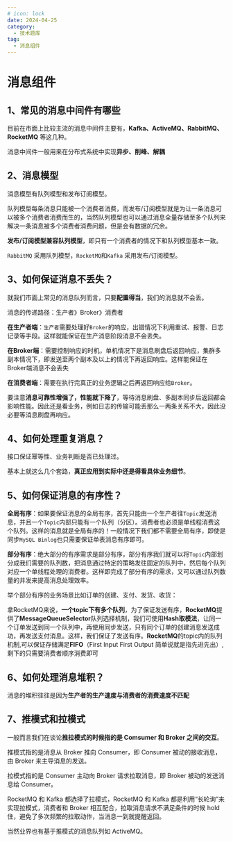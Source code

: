 ```yaml
---
# icon: lock
date: 2024-04-25
category:
  - 技术题库
tag:
  - 消息组件
---
```


# 消息组件

## 1、常见的消息中间件有哪些
目前在市面上比较主流的消息中间件主要有，**Kafka、ActiveMQ、RabbitMQ、RocketMQ** 等这几种。

消息中间件一般用来在分布式系统中实现**异步、削峰、解耦**

## 2、消息模型

消息模型有队列模型和发布订阅模型。

队列模型每条消息只能被一个消费者消费，而发布/订阅模型就是为让一条消息可以被多个消费者消费而生的，当然队列模型也可以通过消息全量存储至多个队列来解决一条消息被多个消费者消费问题，但是会有数据的冗余。

**发布/订阅模型兼容队列模型**，即只有一个消费者的情况下和队列模型基本一致。

`RabbitMQ` 采用队列模型，`RocketMQ`和`Kafka` 采用发布/订阅模型。

## 3、如何保证消息不丢失？

就我们市面上常见的消息队列而言，只要**配置得当**，我们的消息就不会丢。

消息的传递路径：生产者》Broker》消费者

**在生产者端**：`生产者`需要处理好`Broker`的响应，出错情况下利用重试、报警、日志记录等手段。这样就能保证在生产消息阶段消息不会丢失。

**在Broker端**：需要控制响应的时机，单机情况下是消息刷盘后返回响应，集群多副本情况下，即发送至两个副本及以上的情况下再返回响应。这样能保证在Broker端消息不会丢失

**在消费者端**：需要在执行完真正的业务逻辑之后再返回响应给`Broker`。

要注意**消息可靠性增强了，性能就下降了**，等待消息刷盘、多副本同步后返回都会影响性能。因此还是看业务，例如日志的传输可能丢那么一两条关系不大，因此没必要等消息刷盘再响应。

## 4、如何处理重复消息？

接口保证幂等性、业务判断是否已处理过。

基本上就这么几个套路，**真正应用到实际中还是得看具体业务细节**。

## 5、如何保证消息的有序性？

**全局有序**：如果要保证消息的全局有序，首先只能由一个生产者往`Topic`发送消息，并且一个`Topic`内部只能有一个队列（分区）。消费者也必须是单线程消费这个队列。这样的消息就是全局有序的！一般情况下我们都不需要全局有序，即使是同步`MySQL Binlog`也只需要保证单表消息有序即可。

**部分有序**：绝大部分的有序需求是部分有序，部分有序我们就可以将`Topic`内部划分成我们需要的队列数，把消息通过特定的策略发往固定的队列中，然后每个队列对应一个单线程处理的消费者。这样即完成了部分有序的需求，又可以通过队列数量的并发来提高消息处理效率。



举个部分有序的业务场景比如订单的创建、支付、发货、收货：

拿RocketMQ来说，**一个topic下有多个队列**，为了保证发送有序，**RocketMQ**提供了**MessageQueueSelector**队列选择机制，我们可使用**Hash取模法**，让同一个订单发送到同一个队列中，再使用同步发送，只有同个订单的创建消息发送成功，再发送支付消息。这样，我们保证了发送有序。**RocketMQ**的topic内的队列机制,可以保证存储满足**FIFO**（First Input First Output 简单说就是指先进先出）,剩下的只需要消费者顺序消费即可

## 6、如何处理消息堆积？

消息的堆积往往是因为**生产者的生产速度与消费者的消费速度不匹配**

 

## 7、推模式和拉模式

一般而言我们在谈论**推拉模式的时候指的是 Comsumer 和 Broker 之间的交互**。

推模式指的是消息从 Broker 推向 Consumer，即 Consumer 被动的接收消息，由 Broker 来主导消息的发送。



拉模式指的是 Consumer 主动向 Broker 请求拉取消息，即 Broker 被动的发送消息给 Consumer。

RocketMQ 和 Kafka 都选择了拉模式，RocketMQ 和 Kafka 都是利用“长轮询”来实现拉模式，消费者和 Broker 相互配合，拉取消息请求不满足条件的时候 hold 住，避免了多次频繁的拉取动作，当消息一到就提醒返回。

当然业界也有基于推模式的消息队列如 ActiveMQ。
